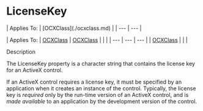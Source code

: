 




<h1 class="heading"><span class="name">LicenseKey</span></h1>
| Applies To: | [OCXClass](./ocxclass.md) |
| --- | ---  |

| Applies To: | [OCXClass](./ocxclass.md) | [OCXClass](./ocxclass.md) |  |  |
| --- | --- | ---  |
| [OCXClass](./ocxclass.md) |  |  |


Description


The LicenseKey property is a character string that contains the license key for an ActiveX control.


If an ActiveX control requires a license key, it must be specified by an application when it creates an instance of the control. Typically, the license key is *required* only by the run-time version of an ActiveX control, and is *made available* to an application by the development version of the control.



